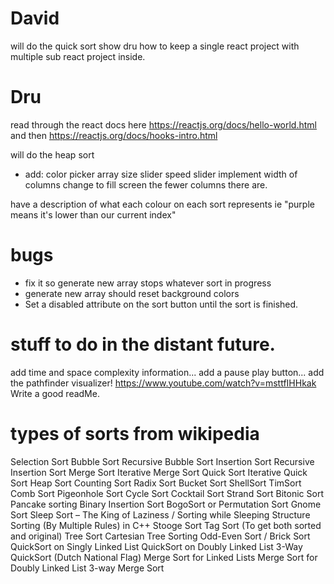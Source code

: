 # David
will do the quick sort
show dru how to keep a single react project with multiple sub react project inside.

# Dru
read through the react docs here https://reactjs.org/docs/hello-world.html
and then https://reactjs.org/docs/hooks-intro.html

will do the heap sort 
* add:
color picker
array size slider
speed slider
implement width of columns change to fill screen the fewer columns there are.

have a description of what each colour on each sort represents ie "purple means it's lower than our current index"


# bugs
* fix it so generate new array stops whatever sort in progress
* generate new array should reset background colors
* Set a disabled attribute on the sort button until the sort is finished.

# stuff to do in the distant future.
add time and space complexity information...
add a pause play button...
add the pathfinder visualizer! https://www.youtube.com/watch?v=msttfIHHkak
Write a good readMe.



# types of sorts from wikipedia
Selection Sort
Bubble Sort
Recursive Bubble Sort
Insertion Sort
Recursive Insertion Sort
Merge Sort
Iterative Merge Sort
Quick Sort
Iterative Quick Sort
Heap Sort
Counting Sort
Radix Sort
Bucket Sort
ShellSort
TimSort
Comb Sort
Pigeonhole Sort
Cycle Sort
Cocktail Sort
Strand Sort
Bitonic Sort
Pancake sorting
Binary Insertion Sort
BogoSort or Permutation Sort
Gnome Sort
Sleep Sort – The King of Laziness / Sorting while Sleeping
Structure Sorting (By Multiple Rules) in C++
Stooge Sort
Tag Sort (To get both sorted and original)
Tree Sort
Cartesian Tree Sorting
Odd-Even Sort / Brick Sort
QuickSort on Singly Linked List
QuickSort on Doubly Linked List
3-Way QuickSort (Dutch National Flag)
Merge Sort for Linked Lists
Merge Sort for Doubly Linked List
3-way Merge Sort